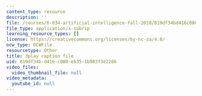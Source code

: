 ```yaml
---
content_type: resource
description: ''
file: /courses/6-034-artificial-intelligence-fall-2010/819df34bd416c080eb351b983f3e2266_iusTmgQyZ44.srt
file_type: application/x-subrip
learning_resource_types: []
license: https://creativecommons.org/licenses/by-nc-sa/4.0/
ocw_type: OCWFile
resourcetype: Other
title: 3play caption file
uid: 819df34b-d416-c080-eb35-1b983f3e2266
video_files:
  video_thumbnail_file: null
video_metadata:
  youtube_id: null
---
```

